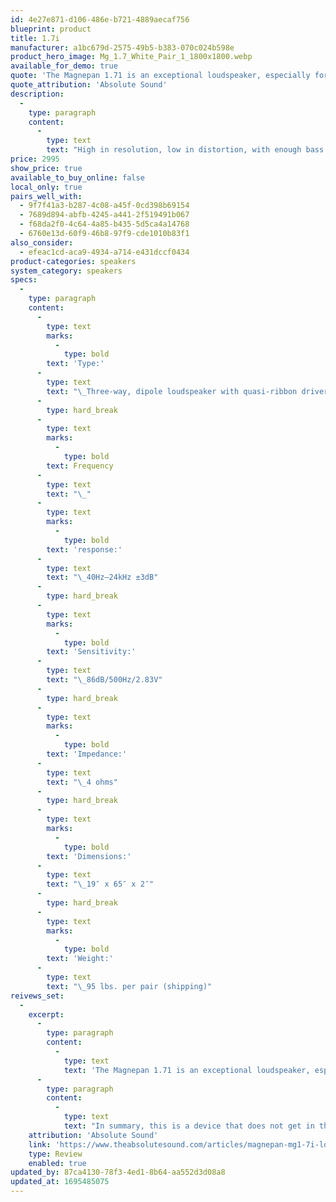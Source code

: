 ```yaml
---
id: 4e27e871-d106-486e-b721-4889aecaf756
blueprint: product
title: 1.7i
manufacturer: a1bc679d-2575-49b5-b383-070c024b598e
product_hero_image: Mg_1.7_White_Pair_1_1800x1800.webp
available_for_demo: true
quote: 'The Magnepan 1.71 is an exceptional loudspeaker, especially for its modest cost. It is a true high-end product that will be especially appreciated by those who know and treasure the beauty of live music.'
quote_attribution: 'Absolute Sound'
description:
  -
    type: paragraph
    content:
      -
        type: text
        text: "High in resolution, low in distortion, with enough bass and treble (of superlatively high quality) to satisfy anyone save a headbanger, and a midrange that reproduces well-recorded voices and acoustic instruments with jaw-dropping realism, it is one of those \"sweet-spot\" wonders that pops up every decade or two.\_ The 1.7 give you a generous taste of everything its bigger and more expensive Maggie brothers are capable of for a fraction of what you'd pay for the same wonderment in a top-line dynamic speaker.\_"
price: 2995
show_price: true
available_to_buy_online: false
local_only: true
pairs_well_with:
  - 9f7f41a3-b287-4c08-a45f-0cd398b69154
  - 7689d894-abfb-4245-a441-2f519491b067
  - f68da2f0-4c64-4a85-b435-5d5ca4a14768
  - 6760e13d-60f9-46b8-97f9-cde1010b83f1
also_consider:
  - efeac1cd-aca9-4934-a714-e431dccf0434
product-categories: speakers
system_category: speakers
specs:
  -
    type: paragraph
    content:
      -
        type: text
        marks:
          -
            type: bold
        text: 'Type:'
      -
        type: text
        text: "\_Three-way, dipole loudspeaker with quasi-ribbon drivers"
      -
        type: hard_break
      -
        type: text
        marks:
          -
            type: bold
        text: Frequency
      -
        type: text
        text: "\_"
      -
        type: text
        marks:
          -
            type: bold
        text: 'response:'
      -
        type: text
        text: "\_40Hz–24kHz ±3dB"
      -
        type: hard_break
      -
        type: text
        marks:
          -
            type: bold
        text: 'Sensitivity:'
      -
        type: text
        text: "\_86dB/500Hz/2.83V"
      -
        type: hard_break
      -
        type: text
        marks:
          -
            type: bold
        text: 'Impedance:'
      -
        type: text
        text: "\_4 ohms"
      -
        type: hard_break
      -
        type: text
        marks:
          -
            type: bold
        text: 'Dimensions:'
      -
        type: text
        text: "\_19″ x 65″ x 2″"
      -
        type: hard_break
      -
        type: text
        marks:
          -
            type: bold
        text: 'Weight:'
      -
        type: text
        text: "\_95 lbs. per pair (shipping)"
reivews_set:
  -
    excerpt:
      -
        type: paragraph
        content:
          -
            type: text
            text: 'The Magnepan 1.71 is an exceptional loudspeaker, especially for its modest cost. It is a true high-end product that will be especially appreciated by those who know and treasure the beauty of live music. The use of the same improved drive elements throughout the frequency expanse works very well. The 1.7i also retains the spatial quality of live music. As Magnepan states, the company has produced a highly phase-coherent speaker without resorting to a complex crossover network (and it shows).'
      -
        type: paragraph
        content:
          -
            type: text
            text: "In summary, this is a device that does not get in the way of the music. Rather it retains most of the musical information passing through it. It is clear, detailed, and enjoyably realistic. The 1.7i affords a true high-end listening experience for far less cost than sonically competitive speakers. It is a gem and a real bargain.\_"
    attribution: 'Absolute Sound'
    link: 'https://www.theabsolutesound.com/articles/magnepan-mg1-7i-loudspeaker'
    type: Review
    enabled: true
updated_by: 87ca4130-78f3-4ed1-8b64-aa552d3d08a8
updated_at: 1695485075
---
```

